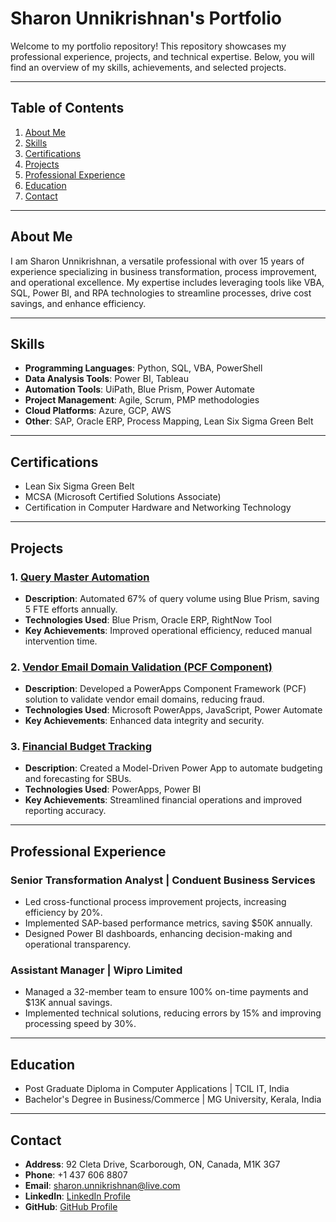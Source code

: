 # Sharon Unnikrishnan's Portfolio

Welcome to my portfolio repository! This repository showcases my professional experience, projects, and technical expertise. Below, you will find an overview of my skills, achievements, and selected projects.

---

## Table of Contents
1. [About Me](#about-me)
2. [Skills](#skills)
3. [Certifications](#certifications)
4. [Projects](#projects)
5. [Professional Experience](#professional-experience)
6. [Education](#education)
7. [Contact](#contact)

---

## About Me
I am Sharon Unnikrishnan, a versatile professional with over 15 years of experience specializing in business transformation, process improvement, and operational excellence. My expertise includes leveraging tools like VBA, SQL, Power BI, and RPA technologies to streamline processes, drive cost savings, and enhance efficiency.

---

## Skills
- **Programming Languages**: Python, SQL, VBA, PowerShell
- **Data Analysis Tools**: Power BI, Tableau
- **Automation Tools**: UiPath, Blue Prism, Power Automate
- **Project Management**: Agile, Scrum, PMP methodologies
- **Cloud Platforms**: Azure, GCP, AWS
- **Other**: SAP, Oracle ERP, Process Mapping, Lean Six Sigma Green Belt

---

## Certifications
- Lean Six Sigma Green Belt
- MCSA (Microsoft Certified Solutions Associate)
- Certification in Computer Hardware and Networking Technology

---

## Projects

### 1. [Query Master Automation](https://github.com/sharon-query-master-automation)
- **Description**: Automated 67% of query volume using Blue Prism, saving 5 FTE efforts annually.
- **Technologies Used**: Blue Prism, Oracle ERP, RightNow Tool
- **Key Achievements**: Improved operational efficiency, reduced manual intervention time.

### 2. [Vendor Email Domain Validation (PCF Component)](https://github.com/sharon-email-validator-pcf)
- **Description**: Developed a PowerApps Component Framework (PCF) solution to validate vendor email domains, reducing fraud.
- **Technologies Used**: Microsoft PowerApps, JavaScript, Power Automate
- **Key Achievements**: Enhanced data integrity and security.

### 3. [Financial Budget Tracking](https://github.com/sharon-budget-tracking-app)
- **Description**: Created a Model-Driven Power App to automate budgeting and forecasting for SBUs.
- **Technologies Used**: PowerApps, Power BI
- **Key Achievements**: Streamlined financial operations and improved reporting accuracy.

---

## Professional Experience

### Senior Transformation Analyst | Conduent Business Services
- Led cross-functional process improvement projects, increasing efficiency by 20%.
- Implemented SAP-based performance metrics, saving $50K annually.
- Designed Power BI dashboards, enhancing decision-making and operational transparency.

### Assistant Manager | Wipro Limited
- Managed a 32-member team to ensure 100% on-time payments and $13K annual savings.
- Implemented technical solutions, reducing errors by 15% and improving processing speed by 30%.

---

## Education
- Post Graduate Diploma in Computer Applications | TCIL IT, India
- Bachelor's Degree in Business/Commerce | MG University, Kerala, India

---

## Contact
- **Address**: 92 Cleta Drive, Scarborough, ON, Canada, M1K 3G7
- **Phone**: +1 437 606 8807
- **Email**: sharon.unnikrishnan@live.com
- **LinkedIn**: [LinkedIn Profile](https://www.linkedin.com/in/sharon-unnikrishnan)
- **GitHub**: [GitHub Profile](https://github.com/sharon-unnikrishnan)
